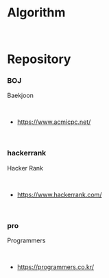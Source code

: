# Algorithm



<br/>

# Repository

### BOJ

Baekjoon

<br/>

-  https://www.acmicpc.net/ 





<br/>

### hackerrank

Hacker Rank

<br/>

-  https://www.hackerrank.com/ 





<br/>

### pro

Programmers

<br/>

-  https://programmers.co.kr/ 





<br/>

